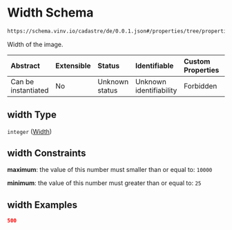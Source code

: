 # Width Schema

```txt
https://schema.vinv.io/cadastre/de/0.0.1.json#/properties/tree/properties/trunk/properties/image_trunk/properties/width
```

Width of the image.

| Abstract            | Extensible | Status         | Identifiable            | Custom Properties | Additional Properties | Access Restrictions | Defined In                                                                                                                 |
| :------------------ | :--------- | :------------- | :---------------------- | :---------------- | :-------------------- | :------------------ | :------------------------------------------------------------------------------------------------------------------------- |
| Can be instantiated | No         | Unknown status | Unknown identifiability | Forbidden         | Allowed               | none                | [dereferenced.doc.json\*](../../../../../../vinv-schemas/vinv-tree/out/0.0.1/dereferenced.doc.json "open original schema") |

## width Type

`integer` ([Width](dereferenced-properties-baum-daten-properties-trunk-properties-image-of-the-trunk-properties-width.md))

## width Constraints

**maximum**: the value of this number must smaller than or equal to: `10000`

**minimum**: the value of this number must greater than or equal to: `25`

## width Examples

```json
500
```
